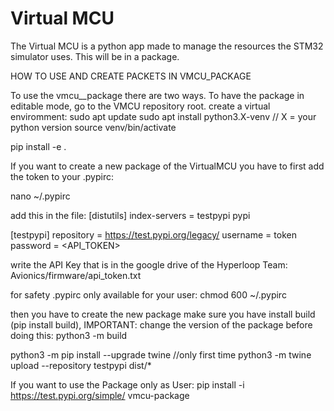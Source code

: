 # Virtual MCU

The Virtual MCU is a python app made to manage the resources the STM32 simulator uses.
This will be in a package.

HOW TO USE AND CREATE PACKETS IN VMCU_PACKAGE

To use the vmcu__package there are two ways.
To have the package in editable mode, go to the VMCU repository root.
create a virtual enviromment:
sudo apt update
sudo apt install python3.X-venv // X = your python version
source venv/bin/activate

pip install -e .

If you want to create a new package of the VirtualMCU you have to first add the token to your .pypirc:

nano ~/.pypirc

add this in the file:
[distutils]
index-servers =
testpypi
pypi

[testpypi]
repository = https://test.pypi.org/legacy/
username = token
password = <API_TOKEN>

write the API Key that is in the google drive of the Hyperloop Team:
Avionics/firmware/api_token.txt

for safety .pypirc only available for your user:
chmod 600 ~/.pypirc

then you have to create the new package make sure you have install build (pip install build),
IMPORTANT: change the version of the package before doing this:
python3 -m build

python3 -m pip install --upgrade twine //only first time
python3 -m twine upload --repository testpypi dist/*

If you want to use the Package only as User:
pip install -i https://test.pypi.org/simple/ vmcu-package